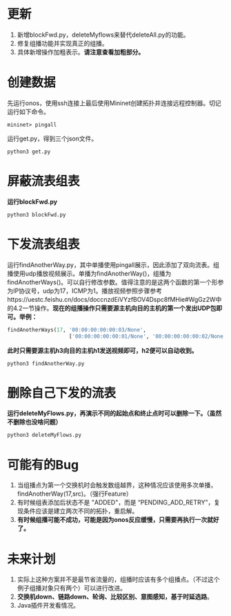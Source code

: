 # 更新

1. 新增blockFwd.py，deleteMyflows来替代deleteAll.py的功能。
2. 修复组播功能并实现真正的组播。
3. 具体新增操作加粗表示。**请注意查看加粗部分。**

# 创建数据
先运行onos，使用ssh连接上最后使用Mininet创建拓扑并连接远程控制器。切记运行如下命令。

```shell
mininet> pingall
```

运行get.py，得到三个json文件。

```shell
python3 get.py
```

# 屏蔽流表组表

**运行blockFwd.py**

```shell
python3 blockFwd.py
```

# 下发流表组表
运行findAnotherWay.py，其中单播使用pingall展示，因此添加了双向流表。组播使用udp播放视频展示。单播为findAnotherWay()，组播为findAnotherWays()。可以自行修改参数。值得注意的是这两个函数的第一个形参为IP协议号，udp为17，ICMP为1。播放视频参照步骤参考https://uestc.feishu.cn/docs/doccnzdEiVYzfBOV4Dspc8fMHie#WgGz2W中的4.2一节操作。**现在的组播操作只需要源主机向目的主机的第一个发出UDP包即可。举例：**

```python
findAnotherWays(17, '00:00:00:00:00:03/None',
                    ['00:00:00:00:00:01/None', '00:00:00:00:00:02/None'])
```

**此时只需要源主机h3向目的主机h1发送视频即可，h2便可以自动收到。**

```shell
python3 findAnotherWay.py
```

# 删除自己下发的流表

**运行deleteMyFlows.py，再演示不同的起始点和终止点时可以删除一下。（虽然不删除也没啥问题）**

```
python3 deleteMyFlows.py
```

# 可能有的Bug

1. 当组播点为第一个交换机时会触发数组越界，这种情况应该使用多次单播，findAnotherWay(17,src)。（强行Feature）
2. 有时候组表添加后状态不是 "ADDED"，而是 “PENDING_ADD_RETRY”，复现条件应该是建立两次不同的拓扑，重启解。
3. **有时候组播可能不成功，可能是因为onos反应缓慢，只需要再执行一次就好了。**

# 未来计划

1. 实际上这种方案并不是最节省流量的，组播时应该有多个组播点。（不过这个例子组播对象只有两个）可以进行改进。
2. **交换机down、链路down、轮询、比较区别、意图感知，基于时延选路**。
3. Java插件开发看情况。

